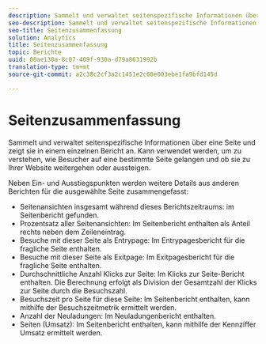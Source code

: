 ```yaml
---
description: Sammelt und verwaltet seitenspezifische Informationen über eine Seite und zeigt sie in einem einzelnen Bericht an. Kann verwendet werden, um zu verstehen, wie Besucher auf eine bestimmte Seite gelangen und ob sie zu Ihrer Website weitergehen oder aussteigen.
seo-description: Sammelt und verwaltet seitenspezifische Informationen über eine Seite und zeigt sie in einem einzelnen Bericht an. Kann verwendet werden, um zu verstehen, wie Besucher auf eine bestimmte Seite gelangen und ob sie zu Ihrer Website weitergehen oder aussteigen.
seo-title: Seitenzusammenfassung
solution: Analytics
title: Seitenzusammenfassung
topic: Berichte
uuid: 00ae130a-8c07-409f-930a-d79a8631992b
translation-type: tm+mt
source-git-commit: a2c38c2cf3a2c1451e2c60e003ebe1fa9bfd145d

---
```



# Seitenzusammenfassung

Sammelt und verwaltet seitenspezifische Informationen über eine Seite und zeigt sie in einem einzelnen Bericht an. Kann verwendet werden, um zu verstehen, wie Besucher auf eine bestimmte Seite gelangen und ob sie zu Ihrer Website weitergehen oder aussteigen.

Neben Ein- und Ausstiegspunkten werden weitere Details aus anderen Berichten für die ausgewählte Seite zusammengefasst:

* Seitenansichten insgesamt während dieses Berichtszeitraums: im Seitenbericht gefunden.
* Prozentsatz aller Seitenansichten: Im Seitenbericht enthalten als Anteil rechts neben dem Zeileneintrag.
* Besuche mit dieser Seite als Entrypage: Im Entrypagesbericht für die fragliche Seite enthalten.
* Besuche mit dieser Seite als Exitpage: Im Exitpagesbericht für die fragliche Seite enthalten.
* Durchschnittliche Anzahl Klicks zur Seite: Im Klicks zur Seite-Bericht enthalten. Die Berechnung erfolgt als Division der Gesamtzahl der Klicks zur Seite durch die Besuchszahl.
* Besuchszeit pro Seite für diese Seite: Im Seitenbericht enthalten, kann mithilfe der Besuchszeitmetrik ermittelt werden.
* Anzahl der Neuladungen: Im Neuladungenbericht enthalten.
* Seiten (Umsatz): Im Seitenbericht enthalten, kann mithilfe der Kennziffer Umsatz ermittelt werden.

